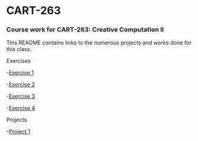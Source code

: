 # CART-263
### Course work for CART-263: Creative Computation II

This README contains links to the numerous projects and works done for this class.

Exercises

-[Exercise 1](https://danielcacatian.github.io/CART-263/exercises/exercise1/)

-[Exercise 2](https://danielcacatian.github.io/CART-263/exercises/exercise2/)

-[Exercise 3](https://danielcacatian.github.io/CART-263/exercises/exercise3/)

-[Exercise 4](https://danielcacatian.github.io/CART-263/exercises/exercise4/)

Projects

-[Project 1](https://danielcacatian.github.io/CART-263/projects/project1/)
